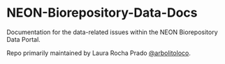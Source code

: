 # NEON-Biorepository-Data-Docs
Documentation for the data-related issues within the NEON Biorepository Data Portal.

Repo primarily maintained by Laura Rocha Prado [@arbolitoloco](https://github.com/arbolitoloco).
